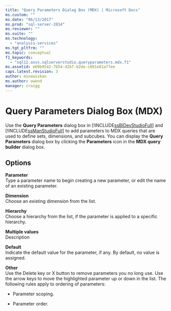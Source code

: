 ```yaml
---
title: "Query Parameters Dialog Box (MDX) | Microsoft Docs"
ms.custom: ""
ms.date: "06/13/2017"
ms.prod: "sql-server-2014"
ms.reviewer: ""
ms.suite: ""
ms.technology: 
  - "analysis-services"
ms.tgt_pltfrm: ""
ms.topic: conceptual
f1_keywords: 
  - "sql12.asvs.sqlserverstudio.queryparameters.mdx.f1"
ms.assetid: e69b9542-7b54-42bf-b2de-c091e81af7ee
caps.latest.revision: 3
author: minewiskan
ms.author: owend
manager: craigg
---
```

# Query Parameters Dialog Box (MDX)
  Use the **Query Parameters** dialog box in [!INCLUDE[ssBIDevStudioFull](../includes/ssbidevstudiofull-md.md)] and [!INCLUDE[ssManStudioFull](../includes/ssmanstudiofull-md.md)] to add parameters to MDX queries that are used to define sets, dimensions, and subcubes. You can display the **Query Parameters** dialog box by clicking the **Parameters** icon in the **MDX query builder** dialog box.  
  
## Options  
 **Parameter**  
 Type a parameter name to begin creating a new parameter, or edit the name of an existing parameter.  
  
 **Dimension**  
 Choose an existing dimension from the list.  
  
 **Hierarchy**  
 Choose a hierarchy from the list, if the parameter is applied to a specific hierarchy.  
  
 **Multiple values**  
 Description  
  
 **Default**  
 Indicate the default value for the parameter, if any. By default, no value is assigned.  
  
 **Other**  
 Use the Delete key or X button to remove parameters you no long use. Use the arrow keys to move the highlighted parameter up or down in the list. The following rules apply to ordering of parameters:  
  
-   Parameter scoping.  
  
-   Parameter order.  
  
  
